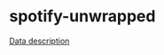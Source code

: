 # spotify-unwrapped

[Data description](https://support.spotify.com/us/article/understanding-my-data/)